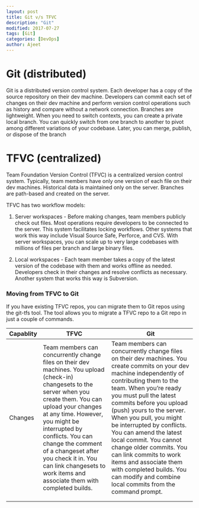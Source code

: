 ```yaml
---
layout: post
title: Git v/s TFVC
description: "Git"
modified: 2017-07-27
tags: [Git]
categories: [DevOps]
author: Ajeet
---
```




# Git (distributed)
Git is a distributed version control system. Each developer has a copy of the source repository on their dev machine. Developers can commit each set of changes on their dev machine and perform version control operations such as history and compare without a network connection. Branches are lightweight. When you need to switch contexts, you can create a private local branch. You can quickly switch from one branch to another to pivot among different variations of your codebase. Later, you can merge, publish, or dispose of the branch

# TFVC (centralized)
Team Foundation Version Control (TFVC) is a centralized version control system. Typically, team members have only one version of each file on their dev machines. Historical data is maintained only on the server. Branches are path-based and created on the server.

TFVC has two workflow models:

1.	Server workspaces - Before making changes, team members publicly check out files. Most operations require developers to be connected to the server. This system facilitates locking workflows. Other systems that work this way include Visual Source Safe, Perforce, and CVS. With server workspaces, you can scale up to very large codebases with millions of files per branch and large binary files.

2.	Local workspaces - Each team member takes a copy of the latest version of the codebase with them and works offline as needed. Developers check in their changes and resolve conflicts as necessary. Another system that works this way is Subversion.

### Moving from TFVC to Git
If you have existing TFVC repos, you can migrate them to Git repos using the git-tfs tool. The tool allows you to migrate a TFVC repo to a Git repo in just a couple of commands.


|   Capablity	| TFVC   	|  Git  	|  
|---	|---	|---	|
|  Changes 	|  Team members can concurrently change files on their dev machines. You upload (check-in) changesets to the server when you create them. You can upload your changes at any time. However, you might be interrupted by conflicts. You can change the comment of a changeset after you check it in. You can link changesets to work items and associate them with completed builds. 	| 	Team members can concurrently change files on their dev machines. You create commits on your dev machine independently of contributing them to the team. When you’re ready you must pull the latest commits before you upload (push) yours to the server. When you pull, you might be interrupted by conflicts. You can amend the latest local commit. You cannot change older commits. You can link commits to work items and associate them with completed builds. You can modify and combine local commits from the command prompt.| 
|   	|   	|   	|
|   	|   	|   	|
